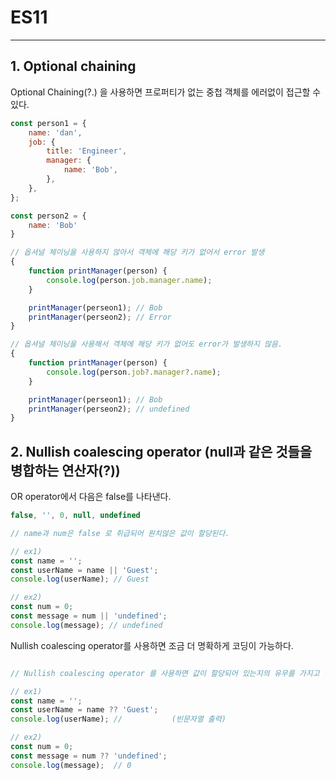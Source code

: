 # ES11

<hr>

## 1. Optional chaining

Optional Chaining(?.) 을 사용하면 프로퍼티가 없는 중첩 객체를 에러없이 접근할 수 있다.

```javascript
const person1 = {
    name: 'dan',
    job: {
        title: 'Engineer',
        manager: {
            name: 'Bob',
        },
    },
};

const person2 = {
    name: 'Bob'
}

// 옵셔널 체이닝을 사용하지 않아서 객체에 해당 키가 없어서 error 발생
{
    function printManager(person) {
        console.log(person.job.manager.name);
    }

    printManager(perseon1); // Bob
    printManager(perseon2); // Error 
}

// 옵셔널 체이닝을 사용해서 객체에 해당 키가 없어도 error가 발생하지 않음.
{
    function printManager(person) {
        console.log(person.job?.manager?.name);
    }

    printManager(perseon1); // Bob 
    printManager(perseon2); // undefined
}

```

## 2. Nullish coalescing operator (null과 같은 것들을 병합하는 연산자(?))

OR operator에서 다음은 false를 나타낸다.
```javascript
false, '', 0, null, undefined 
```


```javascript
// name과 num은 false 로 취급되어 원치않은 값이 할당된다.

// ex1)
const name = '';
const userName = name || 'Guest';
console.log(userName); // Guest

// ex2)
const num = 0;
const message = num || 'undefined';
console.log(message); // undefined
```

Nullish coalescing operator를 사용하면 조금 더 명확하게 코딩이 가능하다.

```javascript

// Nullish coalescing operator 를 사용하면 값이 할당되어 있는지의 유무를 가지고 판단한다.

// ex1) 
const name = '';
const userName = name ?? 'Guest';
console.log(userName); //           (빈문자열 출력)

// ex2) 
const num = 0;
const message = num ?? 'undefined'; 
console.log(message);  // 0
```

